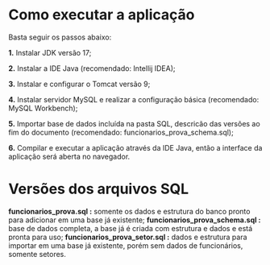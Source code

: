 # Como executar a aplicação

Basta seguir os passos abaixo: 

**1.** Instalar JDK versão 17;

**2.** Instalar a IDE Java (recomendado: Intellij IDEA);

**3.** Instalar e configurar o Tomcat versão 9;

**4.** Instalar servidor MySQL e realizar a configuração básica (recomendado: MySQL Workbench);

**5.** Importar base de dados incluída na pasta SQL, descricão das versões ao fim do documento (recomendado: funcionarios_prova_schema.sql);

**6.** Compilar e executar a aplicação através da IDE Java, então a interface da aplicação será aberta no navegador.



# Versões dos arquivos SQL

**funcionarios_prova.sql :** somente os dados e estrutura do banco pronto para adicionar em uma base já existente;
**funcionarios_prova_schema.sql :** base de dados completa, a base já é criada com estrutura e dados e está pronta para uso;
**funcionarios_prova_setor.sql :** dados e estrutura para importar em uma base já existente, porém sem dados de funcionários, somente setores.
